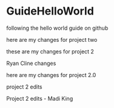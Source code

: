 # GuideHelloWorld
following the hello world guide on github

here are my changes for project two

these are my changes for project 2

Ryan Cline changes 

here are my changes for project 2.0

project 2 edits

Project 2 edits - Madi King